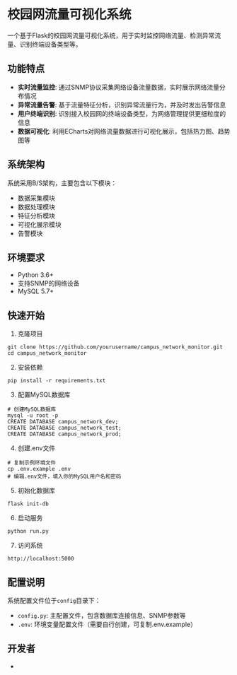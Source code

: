 # 校园网流量可视化系统

一个基于Flask的校园网流量可视化系统，用于实时监控网络流量、检测异常流量、识别终端设备类型等。

## 功能特点

- **实时流量监控**: 通过SNMP协议采集网络设备流量数据，实时展示网络流量分布情况
- **异常流量告警**: 基于流量特征分析，识别异常流量行为，并及时发出告警信息
- **用户终端识别**: 识别接入校园网的终端设备类型，为网络管理提供更细粒度的信息
- **数据可视化**: 利用ECharts对网络流量数据进行可视化展示，包括热力图、趋势图等

## 系统架构

系统采用B/S架构，主要包含以下模块：
- 数据采集模块
- 数据处理模块
- 特征分析模块
- 可视化展示模块
- 告警模块

## 环境要求

- Python 3.6+
- 支持SNMP的网络设备
- MySQL 5.7+

## 快速开始

1. 克隆项目
```
git clone https://github.com/yourusername/campus_network_monitor.git
cd campus_network_monitor
```

2. 安装依赖
```
pip install -r requirements.txt
```

3. 配置MySQL数据库
```
# 创建MySQL数据库
mysql -u root -p
CREATE DATABASE campus_network_dev;
CREATE DATABASE campus_network_test;
CREATE DATABASE campus_network_prod;
```

4. 创建.env文件
```
# 复制示例环境文件
cp .env.example .env
# 编辑.env文件，填入你的MySQL用户名和密码
```

5. 初始化数据库
```
flask init-db
```

6. 启动服务
```
python run.py
```

7. 访问系统
```
http://localhost:5000
```

## 配置说明

系统配置文件位于`config`目录下：
- `config.py`: 主配置文件，包含数据库连接信息、SNMP参数等
- `.env`: 环境变量配置文件（需要自行创建，可复制.env.example）

## 开发者

- 